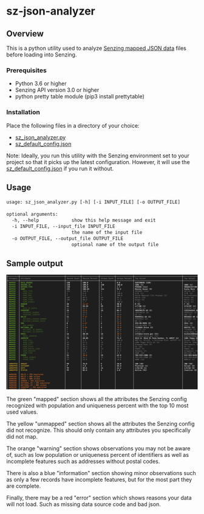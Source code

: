 # sz-json-analyzer

## Overview

This is a python utility used to analyze [Senzing mapped JSON data](https://senzing.zendesk.com/hc/en-us/articles/231925448-Generic-Entity-Specification) files before loading into Senzing.

### Prerequisites
- Python 3.6 or higher
- Senzing API version 3.0 or higher
- python pretty table module (pip3 install prettytable)

### Installation

Place the following files in a directory of your choice:  
- [sz_json_analyzer.py](sz_json_analyzer.py)
- [sz_default_config.json](sz_default_config.json)

Note: Ideally, you run this utility with the Senzing environment set to your project so that it picks up the latest configuration.  However, it will use the [sz_default_config.json](sz_default_config.json) if you run it without.

## Usage

```console
usage: sz_json_analyzer.py [-h] [-i INPUT_FILE] [-o OUTPUT_FILE]

optional arguments:
  -h, --help            show this help message and exit
  -i INPUT_FILE, --input_file INPUT_FILE
                        the name of the input file
  -o OUTPUT_FILE, --output_file OUTPUT_FILE
                        optional name of the output file
```

## Sample output

![sample_analysis](images/sample_analysis.jpg)

The green "mapped" section shows all the attributes the Senzing config recognized with population and uniqueness percent with the top 10 most used values.

The yellow "unmapped" section shows all the attributes the Senzing config did not recognize. This should only contain any attributes you specifically did not map.

The orange "warning" section shows observations you may not be aware of, such as low population or uniqueness percent of identifiers as well as incomplete features such as addresses without postal codes.

There is also a blue "information" section showing minor observations such as only a few records have incomplete features, but for the most part they are complete.

Finally, there may be a red "error" section which shows reasons your data will not load.  Such as missing data source code and bad json.
